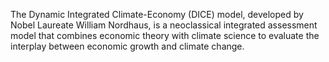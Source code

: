 
The Dynamic Integrated Climate-Economy (DICE) model, developed by Nobel Laureate William Nordhaus, is a neoclassical integrated assessment model that combines economic theory with climate science to evaluate the interplay between economic growth and climate change.
